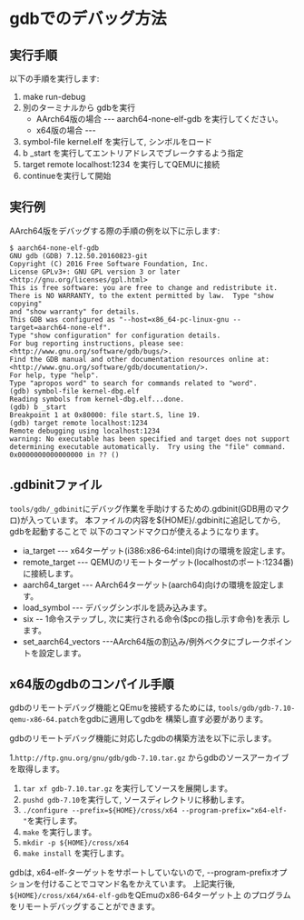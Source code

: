 # gdbでのデバッグ方法

## 実行手順

以下の手順を実行します:

1. make run-debug
1. 別のターミナルから gdbを実行
   * AArch64版の場合 --- aarch64-none-elf-gdb を実行してください。
   * x64版の場合 --- 
1. symbol-file kernel.elf を実行して, シンボルをロード
1. b _start を実行してエントリアドレスでブレークするよう指定
1. target remote localhost:1234 を実行してQEMUに接続
1. continueを実行して開始

## 実行例

AArch64版をデバッグする際の手順の例を以下に示します:

```shell-session
$ aarch64-none-elf-gdb
GNU gdb (GDB) 7.12.50.20160823-git
Copyright (C) 2016 Free Software Foundation, Inc.
License GPLv3+: GNU GPL version 3 or later <http://gnu.org/licenses/gpl.html>
This is free software: you are free to change and redistribute it.
There is NO WARRANTY, to the extent permitted by law.  Type "show copying"
and "show warranty" for details.
This GDB was configured as "--host=x86_64-pc-linux-gnu --target=aarch64-none-elf".
Type "show configuration" for configuration details.
For bug reporting instructions, please see:
<http://www.gnu.org/software/gdb/bugs/>.
Find the GDB manual and other documentation resources online at:
<http://www.gnu.org/software/gdb/documentation/>.
For help, type "help".
Type "apropos word" to search for commands related to "word".
(gdb) symbol-file kernel-dbg.elf
Reading symbols from kernel-dbg.elf...done.
(gdb) b _start
Breakpoint 1 at 0x80000: file start.S, line 19.
(gdb) target remote localhost:1234
Remote debugging using localhost:1234
warning: No executable has been specified and target does not support
determining executable automatically.  Try using the "file" command.
0x0000000000000000 in ?? ()

```

## .gdbinitファイル
`tools/gdb/_gdbinit`にデバッグ作業を手助けするための.gdbinit(GDB用のマクロ)が入っています。
本ファイルの内容を${HOME}/.gdbinitに追記してから, gdbを起動することで
以下のコマンドマクロが使えるようになります。 

* ia_target --- x64ターゲット(i386:x86-64:intel)向けの環境を設定します。
* remote_target --- QEMUのリモートターゲット(localhostのポート:1234番)
  に接続します。
* aarch64_target --- AArch64ターゲット(aarch64)向けの環境を設定します。
* load_symbol --- デバッグシンボルを読み込みます。
* six -- 1命令ステップし, 次に実行される命令($pcの指し示す命令)を表示
します。
* set_aarch64_vectors ---AArch64版の割込み/例外ベクタにブレークポイン
  トを設定します。


## x64版のgdbのコンパイル手順
gdbのリモートデバッグ機能とQEmuを接続するためには,
`tools/gdb/gdb-7.10-qemu-x86-64.patch`をgdbに適用してgdbを
構築し直す必要があります。

gdbのリモートデバッグ機能に対応したgdbの構築方法を以下に示します。

1.`http://ftp.gnu.org/gnu/gdb/gdb-7.10.tar.gz` からgdbのソースアーカイブ
を取得します。
1. `tar xf gdb-7.10.tar.gz` を実行してソースを展開します。
1. `pushd gdb-7.10`を実行して, ソースディレクトリに移動します。
1. `./configure --prefix=${HOME}/cross/x64
   --program-prefix="x64-elf-"`を実行します。
1. `make` を実行します。
1. `mkdir -p ${HOME}/cross/x64`
1. `make install` を実行します。

gdbは, x64-elf-ターゲットをサポートしていないので, --program-prefixオプ
ションを付けることでコマンド名をかえています。
上記実行後, `${HOME}/cross/x64/x64-elf-gdb`をQEmuのx86-64ターゲット上
のプログラムをリモートデバッグすることができます。
